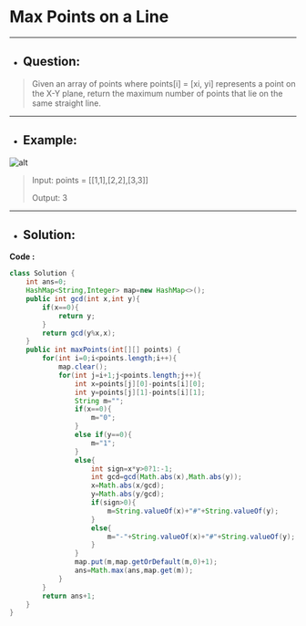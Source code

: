 # Max Points on a Line
---
- ## Question:
> Given an array of points where points[i] = [xi, yi] represents a point on the X-Y plane, return the maximum number of points that lie on the same straight line.
---
- ## Example:
![alt](https://assets.leetcode.com/uploads/2021/02/25/plane1.jpg)
> Input: points = [[1,1],[2,2],[3,3]]
> 
> Output: 3
---
- ## Solution:
**Code :**
```java
class Solution {
    int ans=0;
    HashMap<String,Integer> map=new HashMap<>();
    public int gcd(int x,int y){
        if(x==0){
            return y;
        }
        return gcd(y%x,x);
    }
    public int maxPoints(int[][] points) {
        for(int i=0;i<points.length;i++){
            map.clear();
            for(int j=i+1;j<points.length;j++){
                int x=points[j][0]-points[i][0];
                int y=points[j][1]-points[i][1];
                String m="";
                if(x==0){
                    m="0";
                }
                else if(y==0){
                    m="1";
                }
                else{
                    int sign=x*y>0?1:-1;
                    int gcd=gcd(Math.abs(x),Math.abs(y));
                    x=Math.abs(x/gcd);
                    y=Math.abs(y/gcd);
                    if(sign>0){
                        m=String.valueOf(x)+"#"+String.valueOf(y);
                    }
                    else{
                        m="-"+String.valueOf(x)+"#"+String.valueOf(y);
                    }
                }
                map.put(m,map.getOrDefault(m,0)+1);
                ans=Math.max(ans,map.get(m));
            }
        }
        return ans+1;
    }
}
